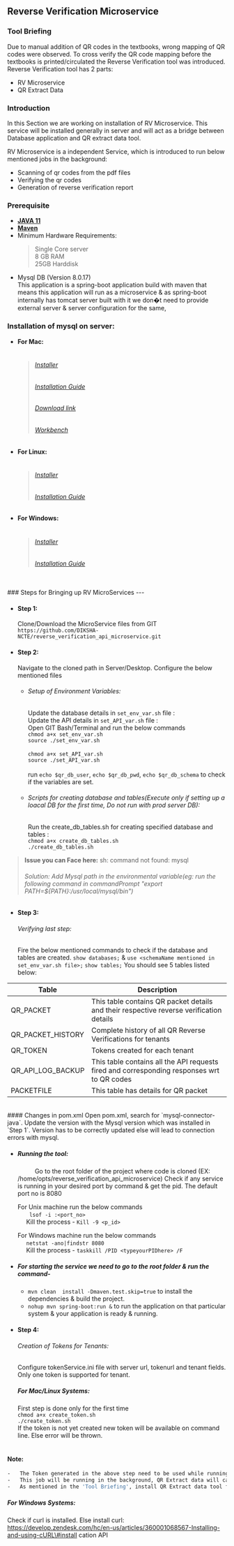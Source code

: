 Reverse Verification Microservice
------------------------
### Tool Briefing
Due to manual addition of QR codes in the textbooks, wrong mapping of QR codes were observed. To cross verify the QR code mapping before 
the textbooks is printed/circulated the Reverse Verification tool was introduced.
Reverse Verification tool has 2 parts:<br>
- RV Microservice<br>
- QR Extract Data<br>

### Introduction
In this Section we are working on installation of RV Microservice. This service will be installed generally in server and will act as a bridge between Database application and QR extract data tool.

RV Microservice is a independent Service, which is introduced to run below mentioned jobs in the background:<br>
- Scanning of qr codes from the pdf files<br>
- Verifying the qr codes<br>
- Generation of reverse verification report<br>

### Prerequisite 

-   **[JAVA 11](https://www.oracle.com/java/technologies/downloads/#java11)**<br>
-   **[Maven](https://maven.apache.org/index.html)**<br>
- Minimum Hardware Requirements:<br>
  >  Single Core server<br> 
  >  8 GB RAM<br> 
  >  25GB Harddisk<br>
- Mysql DB (Version 8.0.17)<br>
This application is a spring-boot application build with maven that
means this application will run as a microservice & as spring-boot
internally has tomcat server built with it we don�t need to provide
external server & server configuration for the same,

### Installation of mysql on server:<br> 
-   **For Mac:**<br><br>
	>###### [Installer](https://dev.mysql.com/doc/mysql-osx-excerpt/5.7/en/osx-installation-pkg.html)<br>
	>###### [Installation Guide](https://medium.com/employbl/how-to-install-mysql-on-mac-osx-5b266cfab3b6)<br>
	>###### [Download link](https://cdn.mysql.com//Downloads/MySQL-8.0/mysql-8.0.18-macos10.14-x86_64.dmg)<br>
	>###### [Workbench](https://cdn.mysql.com//Downloads/MySQLGUITools/mysql-workbench-community-8.0.18-macos-x86_64.dmg)<br>
-   **For Linux:**<br><br>
	>###### [Installer](https://dev.mysql.com/doc/refman/8.0/en/linux-installation.html)<br>
	>###### [Installation Guide](https://www.digitalocean.com/community/tutorials/how-to-install-mysql-on-ubuntu-18-04)<br>
-   **For Windows:**<br><br>
	>###### [Installer](https://dev.mysql.com/doc/refman/8.0/en/windows-installation.html)<br>
	>###### [Installation Guide](https://netbeans.org/kb/docs/ide/install-and-configure-mysql-server.html)<br>
<br>
### Steps for Bringing up RV MicroServices
---

-	#### Step 1: 
	Clone/Download the MicroService files from GIT `https://github.com/DIKSHA-NCTE/reverse_verification_api_microservice.git`

-	#### Step 2:<br> 
	Navigate to the cloned path in Server/Desktop. Configure the below mentioned files
	- ###### Setup of Environment Variables:<br>
		Update the database details in `set_env_var.sh` file :<br>
		Update the API details in `set_API_var.sh` file :<br>
    	Open GIT Bash/Terminal and run the below commands<br>
		`chmod a+x set_env_var.sh` <br>
		`source ./set_env_var.sh` <br><br>
		`chmod a+x set_API_var.sh` <br>
		`source ./set_API_var.sh` <br><br>
        run `echo $qr_db_user`, `echo $qr_db_pwd`, `echo $qr_db_schema` to check if the variables are set.
       
	- ###### Scripts for creating database and tables(Execute only if setting up a loacal DB for the first time, Do not run with prod server DB):<br>
		Run the create_db_tables.sh for creating specified database and tables :<br>
	`chmod a+x create_db_tables.sh`<br>
`./create_db_tables.sh`<br>

>**Issue you can Face here:** sh: command not found: mysql<br>
>###### Solution: Add Mysql path in the environmental variable(eg: run the following command in commandPrompt "export PATH=${PATH}:/usr/local/mysql/bin")<br>


-	#### Step 3:<br> 
	###### Verifying last step:
    Fire the below mentioned commands to check if the database and tables are created.
`show databases;` &
`use <schemaName mentioned in set_env_var.sh file>;`
`show tables;`
You should see 5 tables listed below:


| Table | Description |
| ------------- | ------------- |
| QR_PACKET  | This table contains QR packet details and their respective reverse verification details  |
| QR_PACKET_HISTORY  | Complete history of all QR Reverse Verifications for tenants |
| QR_TOKEN  | Tokens created for each tenant  |
| QR_API_LOG_BACKUP  | This table contains all the API requests fired and corresponding responses wrt to QR codes  |
| PACKETFILE  | This table has details for QR packet  |

<br>
#### Changes in pom.xml 
Open pom.xml, search for `mysql-connector-java`. Update the version with the Mysql version which was installed in `Step 1`. Version has to be correctly updated else will lead to
connection errors with mysql.


- ##### Running the tool:

	 &nbsp;&nbsp;&nbsp;&nbsp;&nbsp;&nbsp;&nbsp;&nbsp;&nbsp; Go to the root folder of the project where code is cloned (EX:
/home/opts/reverse\_verification\_api\_microservice)
Check if any service is running in your desired port by command & get
the pid. The default port no is 8080<br>

	For Unix machine run the below commands<br>
	 &nbsp;&nbsp;&nbsp;&nbsp;	` lsof -i :<port_no>` 	<br> &nbsp;&nbsp;&nbsp;&nbsp;&nbsp;Kill the process - `Kill -9 <p_id>` <br>
     
     For Windows machine run the below commands<br>
	 &nbsp;&nbsp;&nbsp;&nbsp;	`netstat -ano|findstr 8080` 	<br> &nbsp;&nbsp;&nbsp;&nbsp;&nbsp;Kill the process - `taskkill /PID <typeyourPIDhere> /F` <br>
     
     
- #####  For starting the service we need to go to the root folder & run the command-

  - `mvn clean  install -Dmaven.test.skip=true` to install the
    dependencies & build the project.
   -   `nohup mvn spring-boot:run &` to run the application on that
    particular system & your application is ready & running.

-	#### Step 4:
	###### Creation of Tokens for Tenants:<br>
	Configure tokenService.ini file with server url, tokenurl and tenant fields.<br> Only one token is supported for tenant.<br>

	##### For Mac/Linux Systems:<br> 
	First step is done only for the first
time<br> `chmod a+x create_token.sh` <br> `./create_token.sh` <br> If the token is not
yet created new token will be available on command line. Else error will
be thrown.<br><br>

#### Note:
```sh
-	The Token generated in the above step need to be used while running Extract QR data tool.
-	This job will be running in the background, QR Extract data will call this service to Reverse verify the QR data.
-	As mentioned in the 'Tool Briefing', install QR Extract data tool from GIT : 'https://github.com/DIKSHA-NCTE/extractqrdata' in case not installed already
```

##### For Windows Systems:
Check if curl is installed. Else install
curl:<br>
https://develop.zendesk.com/hc/en-us/articles/360001068567-Installing-and-using-cURL\#install
cation API
